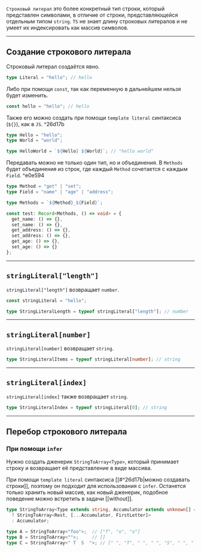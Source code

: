 
`Строковый литерал` это более конкретный тип строки, который представлен символами, в отличие от строки, представляющейся отдельным типом `string`. `TS` не знает длину строковых литералов и не умеет их индексировать как массив символов.

---
## Создание строкового литерала

Строковый литерал создаётся явно.

```ts
type Literal = "hello"; // hello
```

Либо при помощи `const`, так как переменную в дальнейшем нельзя будет изменить.

```ts
const hello = "hello"; // hello
```

Также его можно создать при помощи `template literal` синтаксиса (`${}`), как в `JS`. ^26d17b

```ts
type Hello = "hello";
type World = "world";

type HelloWorld = `${Hello} ${World}`; // "hello world"
```

Передавать можно не только один тип, но и объединения. В `Methods` будет объединения из строк, где каждый `Method` сочетается с каждым `Field`. ^e0e594

```ts
type Method = "get" | "set";
type Field = "name" | "age" | "address";

type Methods = `${Method}_${Field}`;

const test: Record<Methods, () => void> = {
  get_name: () => {},
  set_name: () => {},
  get_address: () => {},
  set_address: () => {},
  get_age: () => {},
  set_age: () => {}
};
```

---
## `stringLiteral["length"]`

`stringLiteral["length"]` возвращает `number`.

```ts
const stringLiteral = "hello";

type StringLiteralLength = typeof stringLiteral["length"]; // number
```

---
## `stringLiteral[number]`

`stringLiteral[number]` возвращает `string`.

```ts
type StringLiteralItems = typeof stringLiteral[number]; // string
```

---
## `stringLiteral[index]`

`stringLiteral[index]` также возвращает `string`.

```ts
type StringLiteralIndex = typeof stringLiteral[0]; // string
```

---
## Перебор строкового литерала

### При помощи `infer`

Нужно создать дженерик `StringToArray<Type>`, который принимает строку и возвращает её представление в виде массива.

При помощи `template literal` синтаксиса [[#^26d17b|можно создавать строки]], поэтому он подходит для использования с `infer`. Останется только хранить новый массив, как новый дженерик, подобное поведение можно встретить в задачи [[without]].

```ts
type StringToArray<Type extends string, Accumulator extends unknown[] = []> = Type extends `${infer FirstLetter}${infer Rest}`
  ? StringToArray<Rest, [...Accumulator, FirstLetter]>
  : Accumulator;

type A = StringToArray<"foo">;  // ["f", "o", "o"]
type B = StringToArray<"">;     // []
type C = StringToArray<" T  S  ">; // [" ", "T", " ", " ", "S", " ", " "]
```